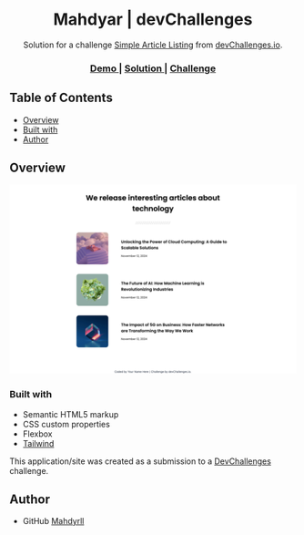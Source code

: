 <h1 align="center">Mahdyar | devChallenges</h1>

<div align="center">
   Solution for a challenge <a href="https://devchallenges.io/challenge/simple-article-listing" target="_blank">Simple Article Listing</a> from <a href="http://devchallenges.io" target="_blank">devChallenges.io</a>.
</div>

<div align="center">
  <h3>
    <a href="https://mahdyrll.github.io/simple-article-listing/">
      Demo
    </a>
    <span> | </span>
    <a href="https://devchallenges.io/solution/38963">
      Solution
    </a>
    <span> | </span>
    <a href="https://devchallenges.io/challenge/simple-article-listing">
      Challenge
    </a>
  </h3>
</div>


## Table of Contents

- [Overview](#overview)
- [Built with](#built-with)
- [Author](#author)


## Overview

![screenshot](./screencapture-file-Users-Mahdyar-Desktop-M-front-end-simple-article-listing-master-index-html-2024-11-14-21_50_41.png)


### Built with


- Semantic HTML5 markup
- CSS custom properties
- Flexbox
- [Tailwind](https://tailwindcss.com/)


This application/site was created as a submission to a [DevChallenges](https://devchallenges.io/challenges-dashboard) challenge.


## Author

- GitHub [Mahdyrll](https://github.com/mahdyrll)
